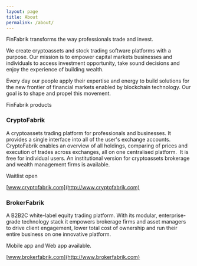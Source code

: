 ```yaml
---
layout: page
title: About
permalink: /about/
---
```


FinFabrik transforms the way professionals trade and invest. 

We create cryptoassets and stock trading software platforms with a purpose. Our mission is to empower capital markets businesses and individuals to access investment opportunity, take sound decisions and enjoy the experience of building wealth.

Every day our people apply their expertise and energy to build solutions for the new frontier of financial markets enabled by blockchain technology. Our goal is to shape and propel this movement. 



FinFabrik products

### CryptoFabrik
A cryptoassets trading platform for professionals and businesses. It provides a single interface into all of the user's exchange accounts. CryptoFabrik enables an overview of all holdings, comparing of prices and execution of trades across exchanges, all on one centralised platform.
​
It is free for individual users.
An institutional version for cryptoassets brokerage and wealth management firms is available. 

Waitlist open 

[www.cryptofabrik.com](http://www.cryptofabrik.com)


### BrokerFabrik
A B2B2C white-label equity trading platform. With its modular, enterprise-grade technology stack it empowers brokerage firms and asset managers to drive client engagement, lower total cost of ownership and run their entire business on one innovative platform.

Mobile app and Web app available.

[www.brokerfabrik.com](http://www.brokerfabrik.com)
